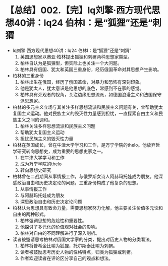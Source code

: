 # 【总结】002.【完】lq刘擎·西方现代思想40讲：lq24 伯林I：是“狐狸”还是“刺猬

-   lq刘擎·西方现代思想40讲：lq24 伯林I：是“狐狸”还是“刺猬”
    1.  英国思想家以赛亚·柏林提出狐狸和刺猬两种思想家类型。
    2.  柏林自认为是狐狸型，但实际上也关注一个大问题。
    3.  柏林具有俄国、犹太和英国三重身份，经历俄国革命对其思想产生影响。
-   柏林的三重身份
    1.  柏林出生在俄国，经历了俄国革命，对暴力和恐怖有深刻印象。
    2.  他是犹太人，犹太意识是他思想的底色，常感到不在家的感觉。
    3.  柏林具有旁观者的视角，关注边缘思想流派，如德国浪漫主义和法国保守派思想家。
-   柏林的多元主义立场与其关注多样思想流派和民族主义问题有关，曾帮助犹太复国主义运动。他对民族主义的毁灭性力量感到担忧，一直探索自由主义和民族主义之间的调和。
    1.  柏林关注多样思想流派和民族主义问题
    2.  帮助犹太复国主义运动
    3.  担忧民族主义的毁灭性力量
-   柏林在英国成长，曾在牛津大学学习和工作，是万宁学院的thelo。他放弃哲学研究转向思想史，成为重要的思想史家之一。
    1.  在牛津大学学习和工作
    2.  成为万宁学院的thelo
    3.  转向思想史研究
-   柏林曾在二战期间从事情报工作，与俄罗斯女诗人阿赫玛托娃成为朋友。他深感政治自由和历史决定论的问题，三重身份构成了他复杂的思想。
    1.  从事情报工作
    2.  与阿赫玛托娃成为朋友
    3.  深思政治自由和历史决定论问题
-   柏林认为思想具有致命力量，需要思想家努力化解，他主要关注价值多元论和自由的两种形式。
    1.  柏林强调思想的危险性和重要性。
    2.  他探讨了多元化的价值观对社会的影响。
    3.  柏林对自由的不同理解进行了深入剖析。
-   读者被邀请思考柏林对俄国文学家的分类，提出对历史人物的分类看法。
    1.  柏林将普希金比喻为狐狸，托尔斯泰比喻为刺猬。
    2.  读者被鼓励思考历史人物的性格特点，归类为狐狸或刺猬。
    3.  作者欢迎读者在评论区分享自己的观点和想法。